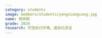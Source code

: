 ```yaml
---
category: students
image: members/students/yangxiangcong.jpg
name: 杨祥聪
grade: 2024
research: 可信执行环境、虚拟化安全
---
```

